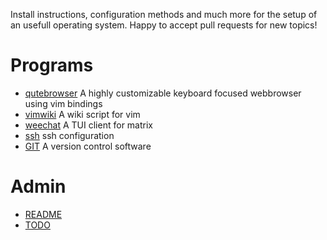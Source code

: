
Install instructions, configuration methods and much more for the setup of an usefull operating system.
Happy to accept pull requests for new topics!

# Programs

- [qutebrowser](docs/qutebrowser.md)
    A highly customizable keyboard focused webbrowser using vim bindings
- [vimwiki](docs/vimwiki.md)
    A wiki script for vim
- [weechat](docs/weechat.md) A TUI client for matrix
- [ssh](docs/ssh.md) ssh configuration
- [GIT](GIT) A version control software

# Admin

- [README](README.md)
- [TODO](TODO.md)
